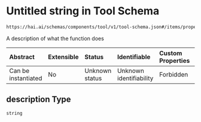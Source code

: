 # Untitled string in Tool Schema

```txt
https://hai.ai/schemas/components/tool/v1/tool-schema.json#/items/properties/function/properties/description
```

A description of what the function does

| Abstract            | Extensible | Status         | Identifiable            | Custom Properties | Additional Properties | Access Restrictions | Defined In                                                                                 |
| :------------------ | :--------- | :------------- | :---------------------- | :---------------- | :-------------------- | :------------------ | :----------------------------------------------------------------------------------------- |
| Can be instantiated | No         | Unknown status | Unknown identifiability | Forbidden         | Allowed               | none                | [tool.schema.json\*](../../out/components/tool/v1/tool.schema.json "open original schema") |

## description Type

`string`
